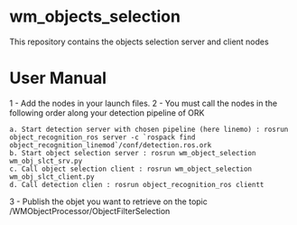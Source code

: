 # wm_objects_selection
This repository contains the objects selection server and client nodes

# User Manual
1 - Add the nodes in your launch files.
2 - You must call the nodes in the following order along your detection pipeline of ORK
	
	a. Start detection server with chosen pipeline (here linemo) : rosrun object_recognition_ros server -c `rospack find object_recognition_linemod`/conf/detection.ros.ork
	b. Start object selection server : rosrun wm_object_selection wm_obj_slct_srv.py
	c. Call object selection client : rosrun wm_object_selection wm_obj_slct_client.py
	d. Call detection clien : rosrun object_recognition_ros clientt 
3 - Publish the objet you want to retrieve on the topic /WMObjectProcessor/ObjectFilterSelection
		 
